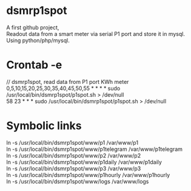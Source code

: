 # dsmrp1spot
A first github project, </BR>
Readout data from a smart meter via serial P1 port and store it in mysql. </BR>
Using python/php/mysql.</BR>


# Crontab -e
// dsmrp1spot, read data from P1 port KWh meter</BR>
0,5,10,15,20,25,30,35,40,45,50,55 * * * * sudo /usr/local/bin/dsmrp1spot/p1spot.sh > /dev/null</BR>
58 23 * * * sudo /usr/local/bin/dsmrp1spot/p1spot.sh > /dev/null</BR>

# Symbolic links
ln -s /usr/local/bin/dsmrp1spot/www/p1 /var/www/p1</BR>
ln -s /usr/local/bin/dsmrp1spot/www/p1telegram /var/www/p1telegram</BR>
ln -s /usr/local/bin/dsmrp1spot/www/p2 /var/www/p2</BR>
ln -s /usr/local/bin/dsmrp1spot/www/p1daily /var/www/p1daily</BR>
ln -s /usr/local/bin/dsmrp1spot/www/p3 /var/www/p3</BR>
ln -s /usr/local/bin/dsmrp1spot/www/p1hourly /var/www/p1hourly</BR>
ln -s /usr/local/bin/dsmrp1spot/www/logs /var/www/logs</BR>
